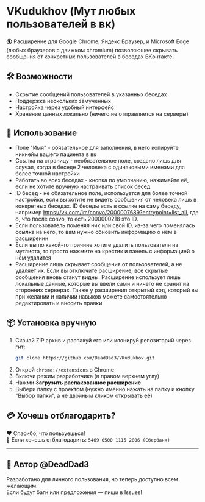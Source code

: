 
# VKudukhov (Мут любых пользователей в вк)

🔇 Расширение для Google Chrome, Яндекс Браузер, и Microsoft Edge (любых браузеров с движком chromium) позволяющее скрывать сообщения от конкретных пользователей в беседах ВКонтакте.

## 🛠 Возможности
- Скрытие сообщений пользователей в указанных беседах
- Поддержка нескольких замученных
- Настройка через удобный интерфейс
- Хранение данных локально (ничего не отправляется на серверы)

## 🚀 Использование
- Поле "Имя" - обязательное для заполнения, в него копируйте никнейм вашего пациента в вк
- Ссылка на страницу - необязательное поле, создано лишь для случая, когда в беседе 2 человека с одинаковыми именами для более точной настройки
- Работать во всех беседах - кнопка по умолчанию, нажимайте её, если не хотите вручную настраивать список бесед
- ID бесед - не обязательное поле, используется для более точной настройки, если вы хотите не видеть сообщения от человека лишь в конкретных беседах. ID беседы есть в ссылке на саму беседу, например https://vk.com/im/convo/2000007689?entrypoint=list_all, где о, что после convo, то есть 2000000218 это ID.
- Если пользователь поменял ник или свой ID, из-за чего поменялась ссылка на него, то вам нужно обновить информацию о нём в расширении
- Если вы по какой-то причине хотите удалить пользователя из мутлиста, то просто нажмите на крестик и панель с информацией о нём удалится
- Расширение лишь скрывает сообщения от пользователей, а не удаляет их. Если вы отключите расширение, все скрытые сообщения вновь станут видны. Расширение использует лишь локальные данные, которые вы ввели сами и ничего не хранит на сторонних серверах. Также у расширения открытый код, который вы при желании и наличии навыков можете самостоятельно редактировать и вносить правки

## 📦 Установка вручную
1. Скачай ZIP архив и распакуй его или клонируй репозиторий через гит:
   ```bash
   git clone https://github.com/DeadDad3/VKudukhov.git
   ```
2. Открой `chrome://extensions` в Chrome
3. Включи режим разработчика (в правом верхнем углу)
4. Нажми **Загрузить распакованное расширение**
5. Выбери папку с проектом (нужно именно нажать на папку и кнопку "Выбор папки", а не двойным кликом открывать её)

## 💳 Хочешь отблагодарить?

❤️ Спасибо, что пользуешься!  
💸 Если хочешь отблагодарить: `5469 0500 1115 2806 (Сбербанк)`

---

## 🧠 Автор @DeadDad3
Разработано для личного пользования, но теперь доступно всем желающим.  
Если будут баги или предложения — пиши в Issues!

